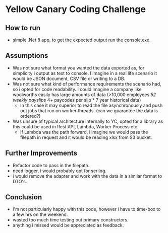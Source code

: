 # Yellow Canary Coding Challenge

## How to run

- simple .Net 8 app, to get the expected output run the console.exe.

## Assumptions

- Was not sure what format you wanted the data exported as, for simplicity i output as text to console. I imagine in a real life scenario it would be JSON document, CSV file or writing to a DB.
- Was not sure what kind of performance requirements the scenario had, so i opted for code readability. I could imagine a company like woolworths easily has large amounts of data (>10,000 employees *52 weekly payslips* 4+ paycodes per slip * 7 year historical data)
 	- In this case it may superior to read the file asynchronously and push out jobs that run on worker threads. (can we guarantee the data is ordered?)
- Was unsure of typical architecture internally to YC, opted for a library as this could be used in Rest API, Lambda, Worker Process etc.
 	- If Lambda was the path forward, i imagine we would pass the filepath in request and it would be reading xlsx from S3 bucket.

## Further Improvements

- Refactor code to pass in the filepath.
- need logger, i would probably opt for serilog.
- i would remove the adapter and work with the data in a similar format to DTO's.

## Conclusion

- i'm not particularly happy with this code, however i have to time-box to a few hrs on the weekend.
- wasted too much time testing out primary constructors.
- anything i missed would be appreciated as feedback.
